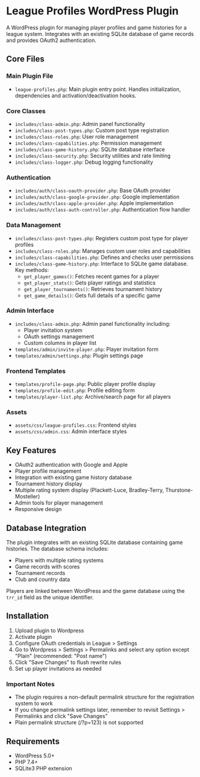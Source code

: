 # League Profiles WordPress Plugin

A WordPress plugin for managing player profiles and game histories for a league system. Integrates with an existing SQLite database of game records and provides OAuth2 authentication.

## Core Files

### Main Plugin File
- `league-profiles.php`: Main plugin entry point. Handles initialization, dependencies and activation/deactivation hooks.

### Core Classes
- `includes/class-admin.php`: Admin panel functionality
- `includes/class-post-types.php`: Custom post type registration
- `includes/class-roles.php`: User role management
- `includes/class-capabilities.php`: Permission management
- `includes/class-game-history.php`: SQLite database interface
- `includes/class-security.php`: Security utilities and rate limiting
- `includes/class-logger.php`: Debug logging functionality

### Authentication
- `includes/auth/class-oauth-provider.php`: Base OAuth provider
- `includes/auth/class-google-provider.php`: Google implementation
- `includes/auth/class-apple-provider.php`: Apple implementation
- `includes/auth/class-auth-controller.php`: Authentication flow handler

### Data Management
- `includes/class-post-types.php`: Registers custom post type for player profiles
- `includes/class-roles.php`: Manages custom user roles and capabilities
- `includes/class-capabilities.php`: Defines and checks user permissions
- `includes/class-game-history.php`: Interface to SQLite game database. Key methods:
  - `get_player_games()`: Fetches recent games for a player
  - `get_player_stats()`: Gets player ratings and statistics
  - `get_player_tournaments()`: Retrieves tournament history
  - `get_game_details()`: Gets full details of a specific game

### Admin Interface
- `includes/class-admin.php`: Admin panel functionality including:
  - Player invitation system
  - OAuth settings management
  - Custom columns in player list
- `templates/admin/invite-player.php`: Player invitation form
- `templates/admin/settings.php`: Plugin settings page

### Frontend Templates
- `templates/profile-page.php`: Public player profile display
- `templates/profile-edit.php`: Profile editing form
- `templates/player-list.php`: Archive/search page for all players

### Assets
- `assets/css/league-profiles.css`: Frontend styles
- `assets/css/admin.css`: Admin interface styles

## Key Features

- OAuth2 authentication with Google and Apple
- Player profile management
- Integration with existing game history database
- Tournament history display
- Multiple rating system display (Plackett-Luce, Bradley-Terry, Thurstone-Mosteller)
- Admin tools for player management
- Responsive design

## Database Integration

The plugin integrates with an existing SQLite database containing game histories. The database schema includes:

- Players with multiple rating systems
- Game records with scores
- Tournament records
- Club and country data

Players are linked between WordPress and the game database using the `trr_id` field as the unique identifier.

## Installation

1. Upload plugin to Wordpress
2. Activate plugin
3. Configure OAuth credentials in League > Settings
4. Go to Wordpress > Settings > Permalinks and select any option except "Plain" (recommended: "Post name")
5. Click "Save Changes" to flush rewrite rules
6. Set up player invitations as needed

### Important Notes
- The plugin requires a non-default permalink structure for the registration system to work
- If you change permalink settings later, remember to revisit Settings > Permalinks and click "Save Changes"
- Plain permalink structure (/?p=123) is not supported

## Requirements

- WordPress 5.0+
- PHP 7.4+
- SQLite3 PHP extension
